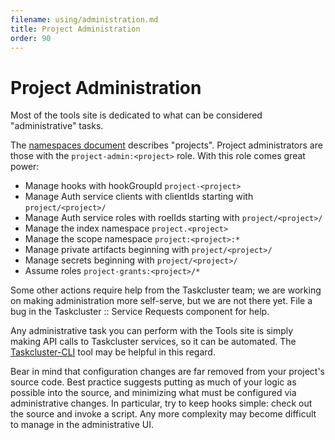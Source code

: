 ```yaml
---
filename: using/administration.md
title: Project Administration
order: 90
---
```


# Project Administration

Most of the tools site is dedicated to what can be considered "administrative"
tasks.

The [namespaces document](/docs/manual/using/namespaces) describes "projects".
Project administrators are those with the `project-admin:<project>` role. With
this role comes great power:

 * Manage hooks with hookGroupId `project-<project>`
 * Manage Auth service clients with clientIds starting with `project/<project>/`
 * Manage Auth service roles with roelIds starting with `project/<project>/`
 * Manage the index namespace `project.<project>`
 * Manage the scope namespace `project:<project>:*`
 * Manage private artifacts beginning with `project/<project>/`
 * Manage secrets beginning with `project/<project>/`
 * Assume roles `project-grants:<project>/*`

Some other actions require help from the Taskcluster team; we are working on
making administration more self-serve, but we are not there yet. File a bug in
the Taskcluster :: Service Requests component for help.

Any administrative task you can perform with the Tools site is simply making
API calls to Taskcluster services, so it can be automated.  The
[Taskcluster-CLI](https://github.com/taskcluster/taskcluster-cli) tool may be
helpful in this regard.

Bear in mind that configuration changes are far removed from your project's
source code. Best practice suggests putting as much of your logic as possible
into the source, and minimizing what must be configured via administrative
changes. In particular, try to keep hooks simple: check out the source and
invoke a script. Any more complexity may become difficult to manage in the
administrative UI.
